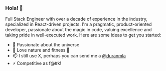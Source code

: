 ### Hola! 👋

Full Stack Engineer with over a decade of experience in the industry, specialized in React-driven projects. I'm a pragmatic, product-oriented developer, passionate about the magic in code, valuing excellence and taking pride in well-executed work.
Here are some ideas to get you started:

- 🔭 Passionate about the universe
- 🌱 Love nature and fitness 💪
- 📫 I still use X, perhaps you can send me a [@duranmla](https://x.com/duranmla)
- ⚡ Competitive as f@#k!
